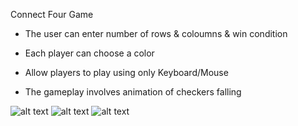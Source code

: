 Connect Four Game
- The user can enter number of rows & coloumns & win condition

- Each player can choose a color

- Allow players to play using only Keyboard/Mouse

- The gameplay involves animation of checkers falling

![alt text](https://developer-osama.herokuapp.com/connectfour1.png)
![alt text](https://developer-osama.herokuapp.com/connectfour2.png)
![alt text](https://developer-osama.herokuapp.com/connectfour3.png)
